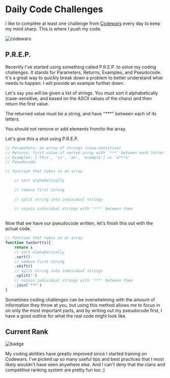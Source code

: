 # Daily Code Challenges
I like to complete at least one challenge from [Codewars](https://codewars.com) every day to keep my mind sharp. This is where I push my code.

![codewars](https://user-images.githubusercontent.com/106822556/178802792-15c8887e-9228-4014-b07c-a0c3051bcba1.png)

## P.R.E.P.
Recently I've started using something called P.R.E.P. to solve my coding challenges. It stands for Parameters, Returns, Examples, and Pseudocode. It's a great way to quickly break down a problem to better understand what needs to happen. I will provide an example further down.

Let's say you will be given a list of strings. You must sort it alphabetically (case-sensitive, and based on the ASCII values of the chars) and then return the first value.

The returned value must be a string, and have "***" between each of its letters.

You should not remove or add elements from/to the array.

Let's give this a shot using P.R.E.P.

```javascript
// Parameters: an array of strings (case-sensitive)
// Returns: first value of sorted array with '***' between each letter
// Examples: ['this', 'is', 'an', 'example'] => 'a***n'
// Pseudocode:

// function that takes in an array

    // sort alphabetically
    
    // remove first string
    
    // split string into individual strings
    
    // rejoin individual strings with '***' between them
    
```

Now that we have our pseudocode written, let's finish this out with the actual code.

```javascript
// function that takes in an array
function twoSort(s){
    return s
    // sort alphabetically
    .sort()
    // remove first string
    .shift()
    // split string into individual strings
    .split('')
    // rejoin individual strings with '***' between them
    .join('***')
}
```

Sometimes coding challenges can be overwhelming with the amount of information they throw at you, but using this method allows me to focus in on only the most important parts, and by writing out my pseudocode first, I have a good outline for what the real code might look like.

## Current Rank
![badge](https://www.codewars.com/users/jessefrench/badges/large)

My coding abilities have greatly improved since I started training on Codewars. I've picked up so many useful tips and best practices that I most likely wouldn't have seen anywhere else. And I can't deny that the clans and competitive ranking system are pretty fun too ;)
